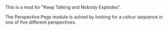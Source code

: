 This is a mod for "Keep Talking and Nobody Explodes".

The Perspective Pegs module is solved by looking for a colour sequence in one of five different perspectives.
